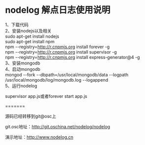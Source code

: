 nodelog 解点日志使用说明
=======
1、下载代码<br>
2、安装nodejs以及相关<br>
    sudo apt-get install nodejs<br>
    sudo apt-get install npm<br>
    npm --registry=http://r.cnpmjs.org install  forever -g<br>
    npm --registry=http://r.cnpmjs.org install  supervisor -g<br>
    npm --registry=http://r.cnpmjs.org install  express-generator@4 -g<br>
3、安装mongodb<br>
4、启动mongodb<br>
 mongod --fork --dbpath=/usr/local/mongodb/data --logpath /usr/local/mongodb/log/mongodb.log --logappend</br>
5、运行nodelog<br>

supervisor app.js或者forever start app.js<br>

=======

源码已经转移到git@osc上

git.osc地址：http://git.oschina.net/nodelog/nodelog

演示地址：http://www.nodelog.cn

